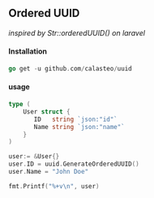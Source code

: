 ## Ordered UUID 

<i>inspired by Str::orderedUUID() on laravel</i>

#### Installation

```go
go get -u github.com/calasteo/uuid
```

#### usage
```go
type (
    User struct {
	   ID   string `json:"id"`
	   Name string `json:"name"`
    }   
)

user:= &User{}
user.ID = uuid.GenerateOrderedUUID()
user.Name = "John Doe"

fmt.Printf("%+v\n", user)

```
